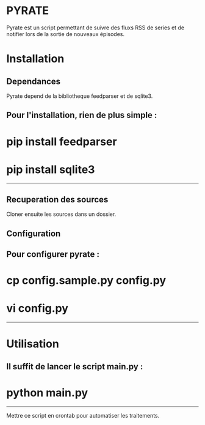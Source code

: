 # PYRATE
Pyrate est un script permettant de suivre des fluxs RSS de series et de notifier lors de la sortie de nouveaux épisodes.

# Installation
## Dependances
Pyrate depend de la bibliotheque feedparser et de sqlite3.

Pour l'installation, rien de plus simple :
---
# pip install feedparser
# pip install sqlite3
---

## Recuperation des sources
Cloner ensuite les sources dans un dossier.

## Configuration
Pour configurer pyrate :
---
# cp config.sample.py config.py
# vi config.py
---

# Utilisation

Il suffit de lancer le script main.py :
---
# python main.py
---

Mettre ce script en crontab pour automatiser les traitements.
